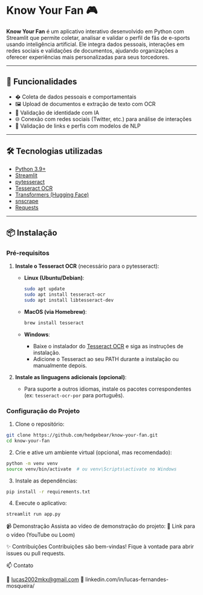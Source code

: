 # Know Your Fan 🎮

**Know Your Fan** é um aplicativo interativo desenvolvido em Python com Streamlit que permite coletar, analisar e validar o perfil de fãs de e-sports usando inteligência artificial. Ele integra dados pessoais, interações em redes sociais e validações de documentos, ajudando organizações a oferecer experiências mais personalizadas para seus torcedores.

---

## 🚀 Funcionalidades

- � Coleta de dados pessoais e comportamentais
- 🖼️ Upload de documentos e extração de texto com OCR
- 🤖 Validação de identidade com IA
- 🌐 Conexão com redes sociais (Twitter, etc.) para análise de interações
- 🔗 Validação de links e perfis com modelos de NLP

---

## 🛠️ Tecnologias utilizadas

- [Python 3.9+](https://www.python.org/)
- [Streamlit](https://streamlit.io/)
- [pytesseract](https://github.com/madmaze/pytesseract)
- [Tesseract OCR](https://github.com/tesseract-ocr/tesseract)
- [Transformers (Hugging Face)](https://huggingface.co/)
- [snscrape](https://github.com/JustAnotherArchivist/snscrape)
- [Requests](https://docs.python-requests.org/)

---

## 📦 Instalação

### Pré-requisitos

1. **Instale o Tesseract OCR** (necessário para o pytesseract):

   - **Linux (Ubuntu/Debian)**:
     ```bash
     sudo apt update
     sudo apt install tesseract-ocr
     sudo apt install libtesseract-dev
     ```

   - **MacOS (via Homebrew)**:
     ```bash
     brew install tesseract
     ```

   - **Windows**:
     - Baixe o instalador do [Tesseract OCR](https://github.com/UB-Mannheim/tesseract/wiki) e siga as instruções de instalação.
     - Adicione o Tesseract ao seu PATH durante a instalação ou manualmente depois.

2. **Instale as linguagens adicionais (opcional)**:
   - Para suporte a outros idiomas, instale os pacotes correspondentes (ex: `tesseract-ocr-por` para português).


### Configuração do Projeto

1. Clone o repositório:

```bash
git clone https://github.com/hedgebear/know-your-fan.git
cd know-your-fan
```

2. Crie e ative um ambiente virtual (opcional, mas recomendado):

```bash
python -m venv venv
source venv/bin/activate  # ou venv\Scripts\activate no Windows
```
3. Instale as dependências:

```bash
pip install -r requirements.txt
```

4. Execute o aplicativo:

```bash
streamlit run app.py
```

📹 Demonstração
Assista ao vídeo de demonstração do projeto:
🔗 Link para o vídeo (YouTube ou Loom)

✨ Contribuições
Contribuições são bem-vindas! Fique à vontade para abrir issues ou pull requests.

📫 Contato

📧 lucas2002mkx@gmail.com
🔗 linkedin.com/in/lucas-fernandes-mosqueira/